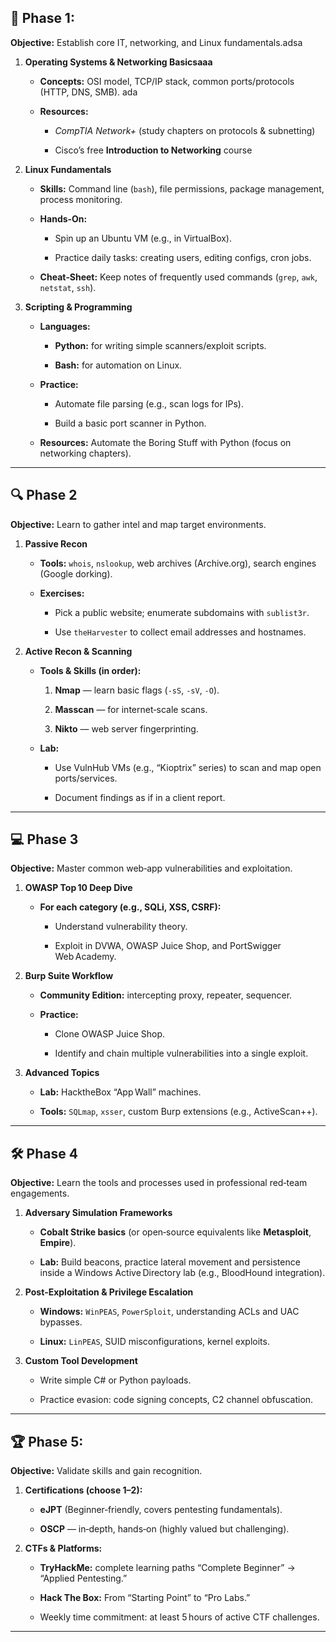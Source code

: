 ## 🧩 Phase 1: 

**Objective:** Establish core IT, networking, and Linux fundamentals.adsa

1. **Operating Systems & Networking Basicsaaa**
    
    - **Concepts:** OSI model, TCP/IP stack, common ports/protocols (HTTP, DNS, SMB).
   ada     
    - **Resources:**
        
        - _CompTIA Network+_ (study chapters on protocols & subnetting)
            
        - Cisco’s free **Introduction to Networking** course
            
2. **Linux Fundamentals**
    
    - **Skills:** Command line (`bash`), file permissions, package management, process monitoring.
        
    - **Hands‑On:**
        
        - Spin up an Ubuntu VM (e.g., in VirtualBox).
            
        - Practice daily tasks: creating users, editing configs, cron jobs.
            
    - **Cheat‑Sheet:** Keep notes of frequently used commands (`grep`, `awk`, `netstat`, `ssh`).
        
3. **Scripting & Programming**
    
    - **Languages:**
        
        - **Python:** for writing simple scanners/exploit scripts.
            
        - **Bash:** for automation on Linux.
            
    - **Practice:**
        
        - Automate file parsing (e.g., scan logs for IPs).
            
        - Build a basic port scanner in Python.
            
    - **Resources:** Automate the Boring Stuff with Python (focus on networking chapters).
        

---

## 🔍 Phase 2

**Objective:** Learn to gather intel and map target environments.

1. **Passive Recon**
    
    - **Tools:** `whois`, `nslookup`, web archives (Archive.org), search engines (Google dorking).
        
    - **Exercises:**
        
        - Pick a public website; enumerate subdomains with `sublist3r`.
            
        - Use `theHarvester` to collect email addresses and hostnames.
            
2. **Active Recon & Scanning**
    
    - **Tools & Skills (in order):**
        
        1. **Nmap** — learn basic flags (`-sS`, `-sV`, `-O`).
            
        2. **Masscan** — for internet‑scale scans.
            
        3. **Nikto** — web server fingerprinting.
            
    - **Lab:**
        
        - Use VulnHub VMs (e.g., “Kioptrix” series) to scan and map open ports/services.
            
        - Document findings as if in a client report.
            

---

## 💻 Phase 3

**Objective:** Master common web‑app vulnerabilities and exploitation.

1. **OWASP Top 10 Deep Dive**
    
    - **For each category (e.g., SQLi, XSS, CSRF):**
        
        - Understand vulnerability theory.
            
        - Exploit in DVWA, OWASP Juice Shop, and PortSwigger Web Academy.
            
2. **Burp Suite Workflow**
    
    - **Community Edition:** intercepting proxy, repeater, sequencer.
        
    - **Practice:**
        
        - Clone OWASP Juice Shop.
            
        - Identify and chain multiple vulnerabilities into a single exploit.
            
3. **Advanced Topics**
    
    - **Lab:** HacktheBox “App Wall” machines.
        
    - **Tools:** `SQLmap`, `xsser`, custom Burp extensions (e.g., ActiveScan++).
        

---

## 🛠 Phase 4

**Objective:** Learn the tools and processes used in professional red‑team engagements.

1. **Adversary Simulation Frameworks**
    
    - **Cobalt Strike basics** (or open‑source equivalents like **Metasploit**, **Empire**).
    
    - **Lab:** Build beacons, practice lateral movement and persistence inside a Windows Active Directory lab (e.g., BloodHound integration).
        
2. **Post‑Exploitation & Privilege Escalation**
    
    - **Windows:** `WinPEAS`, `PowerSploit`, understanding ACLs and UAC bypasses.
        
    - **Linux:** `LinPEAS`, SUID misconfigurations, kernel exploits.
        
3. **Custom Tool Development**
    
    - Write simple C# or Python payloads.
        
    - Practice evasion: code signing concepts, C2 channel obfuscation.
        

---

## 🏆 Phase 5: 

**Objective:** Validate skills and gain recognition.

1. **Certifications (choose 1–2):**
    
    - **eJPT** (Beginner‑friendly, covers pentesting fundamentals).
        
    - **OSCP** — in‑depth, hands‑on (highly valued but challenging).
        
2. **CTFs & Platforms:**
    
    - **TryHackMe:** complete learning paths “Complete Beginner” → “Applied Pentesting.”
        
    - **Hack The Box:** From “Starting Point” to “Pro Labs.”
        
    - Weekly time commitment: at least 5 hours of active CTF challenges.
        

---
